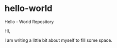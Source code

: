 # hello-world
Hello - World Repository

Hi,

I am writing a little bit about myself to fill some space. 
